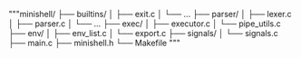 
"""minishell/
├── builtins/
│   ├── exit.c
│   └── ...
├── parser/
│   ├── lexer.c
│   ├── parser.c
│   └── ...
├── exec/
│   ├── executor.c
│   └── pipe_utils.c
├── env/
│   ├── env_list.c
│   └── export.c
├── signals/
│   └── signals.c
├── main.c
├── minishell.h
└── Makefile
"""
